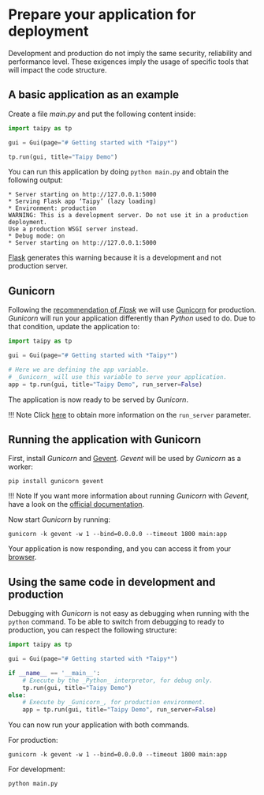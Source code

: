 # Prepare your application for deployment

Development and production do not imply the same security, reliability and performance level.
These exigences imply the usage of specific tools that will impact the code structure.

## A basic application as an example

Create a file _main.py_ and put the following content inside:
```python
import taipy as tp

gui = Gui(page="# Getting started with *Taipy*")

tp.run(gui, title="Taipy Demo")
```

You can run this application by doing `python main.py` and obtain the following output:
```
* Server starting on http://127.0.0.1:5000
* Serving Flask app ‘Taipy’ (lazy loading)
* Environment: production
WARNING: This is a development server. Do not use it in a production deployment.
Use a production WSGI server instead.
* Debug mode: on
* Server starting on http://127.0.0.1:5000
```

[Flask](https://flask.palletsprojects.com/en/2.1.x/) generates this warning because it is a development and not
production server.

## Gunicorn

Following the [recommendation of _Flask_](https://flask.palletsprojects.com/en/2.1.x/deploying/) we will use
[Gunicorn](https://gunicorn.org/) for production. _Gunicorn_ will run your application differently than _Python_
used to do. Due to that condition, update the application to:
```python
import taipy as tp

gui = Gui(page="# Getting started with *Taipy*")

# Here we are defining the app variable.
# _Gunicorn_ will use this variable to serve your application.
app = tp.run(gui, title="Taipy Demo", run_server=False)
```

The application is now ready to be served by _Gunicorn_.

!!! Note
    Click [here](../reference/taipy.gui.Gui/#taipy.gui.gui.Gui.run) to obtain more information on the `run_server`
    parameter.

## Running the application with Gunicorn

First, install _Gunicorn_ and [Gevent](http://www.gevent.org/). _Gevent_ will be used by _Gunicorn_ as a worker:
```
pip install gunicorn gevent
```

!!! Note
    If you want more information about running _Gunicorn_ with _Gevent_, have a look on the
    [official documentation](https://flask-socketio.readthedocs.io/en/latest/deployment.html).

Now start _Gunicorn_ by running:
```
gunicorn -k gevent -w 1 --bind=0.0.0.0 --timeout 1800 main:app
```

Your application is now responding, and you can access it from your [browser](http://localhost:8000).

## Using the same code in development and production

Debugging with _Gunicorn_ is not easy as debugging when running with the `python` command. To be able to switch
from debugging to ready to production, you can respect the following structure:
```python
import taipy as tp

gui = Gui(page="# Getting started with *Taipy*")

if __name__ == '__main__':
    # Execute by the _Python_ interpretor, for debug only.
    tp.run(gui, title="Taipy Demo")
else:
    # Execute by _Gunicorn_, for production environment.
    app = tp.run(gui, title="Taipy Demo", run_server=False)
```

You can now run your application with both commands.

For production:
```
gunicorn -k gevent -w 1 --bind=0.0.0.0 --timeout 1800 main:app
```

For development:
```
python main.py
```
